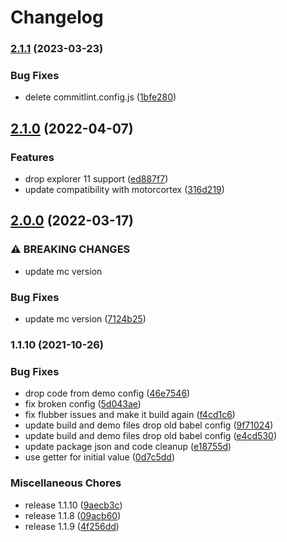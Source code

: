 # Changelog

### [2.1.1](https://github.com/donkeyclip/motorcortex-flubber/compare/v2.1.0...v2.1.1) (2023-03-23)


### Bug Fixes

* delete commitlint.config.js ([1bfe280](https://github.com/donkeyclip/motorcortex-flubber/commit/1bfe280d01611d37eb6b69c7a850e6c77b2ec3f0))

## [2.1.0](https://github.com/donkeyclip/motorcortex-flubber/compare/v2.0.0...v2.1.0) (2022-04-07)


### Features

* drop explorer 11 support ([ed887f7](https://github.com/donkeyclip/motorcortex-flubber/commit/ed887f782dd3a848827662705dddb18818847a67))
* update compatibility with motorcortex ([316d219](https://github.com/donkeyclip/motorcortex-flubber/commit/316d21952d3f3847a8b607c1658adae1240ac205))

## [2.0.0](https://www.github.com/donkeyclip/motorcortex-flubber/compare/v1.1.10...v2.0.0) (2022-03-17)


### ⚠ BREAKING CHANGES

* update mc version

### Bug Fixes

* update mc version ([7124b25](https://www.github.com/donkeyclip/motorcortex-flubber/commit/7124b2531bd0f304818ba52b4fc2e78ae95979fe))

### 1.1.10 (2021-10-26)


### Bug Fixes

* drop code from demo config ([46e7546](https://www.github.com/donkeyclip/motorcortex-flubber/commit/46e754669dbc509dc97071e93bf97a736ffe0ee9))
* fix broken config ([5d043ae](https://www.github.com/donkeyclip/motorcortex-flubber/commit/5d043ae91f880fa096b54a542dff53b1a8437403))
* fix flubber issues and make it build again ([f4cd1c6](https://www.github.com/donkeyclip/motorcortex-flubber/commit/f4cd1c6601875d92e6e65040b289f5b43585805a))
* update build and demo files drop old babel config ([9f71024](https://www.github.com/donkeyclip/motorcortex-flubber/commit/9f7102492a4283b4e01d9f256c34040ce0f3a263))
* update build and demo files drop old babel config ([e4cd530](https://www.github.com/donkeyclip/motorcortex-flubber/commit/e4cd53027e4e5f62d7abad8de87cae3c6af8bcd0))
* update package json and code cleanup ([e18755d](https://www.github.com/donkeyclip/motorcortex-flubber/commit/e18755d423609f3ac85b2ded4da24df808bbd9f1))
* use getter for initial value ([0d7c5dd](https://www.github.com/donkeyclip/motorcortex-flubber/commit/0d7c5dd24d9811d7f55a141e1f470939e0a22ad9))


### Miscellaneous Chores

* release 1.1.10 ([9aecb3c](https://www.github.com/donkeyclip/motorcortex-flubber/commit/9aecb3ccfc308e5d78c38f4b9a544e6fb943d5dd))
* release 1.1.8 ([09acb60](https://www.github.com/donkeyclip/motorcortex-flubber/commit/09acb60cd8d3dc36a8627849af39f0fae85e4c84))
* release 1.1.9 ([4f256dd](https://www.github.com/donkeyclip/motorcortex-flubber/commit/4f256dd86a29d73bee6253f47196fa0edc9b3e07))
